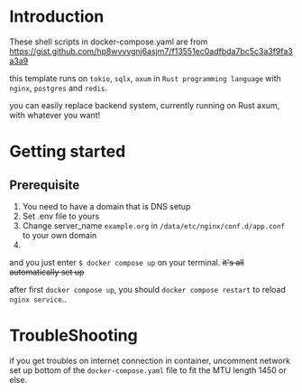 # Introduction

These shell scripts in docker-compose.yaml are from https://gist.github.com/hp8wvvvgnj6asjm7/f13551ec0adfbda7bc5c3a3f9fa3a3a9

this template runs on `tokio`, `sqlx`, `axum` in `Rust programming language` with `nginx`, `postgres` and `redis`.

you can easily replace backend system, currently running on Rust axum, with whatever you want!

# Getting started

## Prerequisite
 1. You need to have a domain that is DNS setup
 2. Set .env file to yours
 3. Change server_name `example.org` in `/data/etc/nginx/conf.d/app.conf` to your own domain
 4. 
and you just enter `$ docker compose up` on your terminal. ~~it's all automatically set up~~

after first `docker compose up`, you should `docker compose restart` to reload `nginx service`..

# TroubleShooting

if you get troubles on internet connection in container, uncomment network set up bottom of the `docker-compose.yaml` file to fit the MTU length 1450 or else. 
